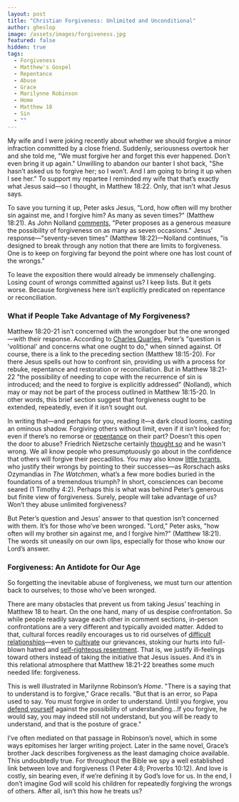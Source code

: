 ```yaml
---
layout: post
title: "Christian Forgiveness: Unlimited and Unconditional"
author: gheslop
image: /assets/images/forgiveness.jpg
featured: false
hidden: true
tags:
  - Forgiveness
  - Matthew's Gospel
  - Repentance
  - Abuse
  - Grace
  - Marilynne Robinson
  - Home
  - Matthew 18
  - Sin
  - ""
---
```

My wife and I were joking recently about whether we should forgive a minor infraction committed by a close friend. Suddenly, seriousness overtook her and she told me, "We must forgive her and forget this ever happened. Don’t even bring it up again." Unwilling to abandon our banter I shot back, "She hasn’t asked us to forgive her; so I won’t. And I am going to bring it up when I see her." To support my repartee I reminded my wife that that’s exactly what Jesus said—so I thought, in Matthew 18:22. Only, that isn’t what Jesus says.

To save you turning it up, Peter asks Jesus, "Lord, how often will my brother sin against me, and I forgive him? As many as seven times?" (Matthew 18:21). As John Nolland [comments](https://books.google.co.za/books/about/The_Gospel_of_Matthew.html?id=9cL_kpdUE-oC&redir_esc=y), "Peter proposes as a generous measure the possibility of forgiveness on as many as seven occasions." Jesus’ response—"seventy-seven times" (Matthew 18:22)—Nolland continues, "is designed to break through any notion that there are limits to forgiveness. One is to keep on forgiving far beyond the point where one has lost count of the wrongs."

To leave the exposition there would already be immensely challenging. Losing count of wrongs committed against us? I keep lists. But it gets worse. Because forgiveness here isn’t explicitly predicated on repentance or reconciliation.

### What if People Take Advantage of My Forgiveness?

Matthew 18:20-21 isn’t concerned with the wrongdoer but the one wronged—with their response. According to [Charles Quarles](https://www.amazon.com/Matthew-Exegetical-Guide-Greek-Testament/dp/1433676168), Peter’s "question is 'volitional' and concerns what one ought to do," when sinned against. Of course, there is a link to the preceding section (Matthew 18:15-20). For there Jesus spells out how to confront sin, providing us with a process for rebuke, repentance and restoration or reconciliation. But in Matthew 18:21-22 "the possibility of needing to cope with the recurrence of sin is introduced; and the need to forgive is explicitly addressed" (Nolland), which may or may not be part of the process outlined in Matthew 18:15-20. In other words, this brief section suggest that forgiveness ought to be extended, repeatedly, even if it isn’t sought out.

In writing that—and perhaps for you, reading it—a dark cloud looms, casting an ominous shadow. Forgiving others without limit, even if it isn’t looked for; even if there’s no remorse or [repentance](https://rekindle.co.za/content/2021-01-21-don-t-wait-for-the-rebuke-repent-of-your-sin) on their part? Doesn’t this open the door to abuse? Friedrich Nietzsche certainly [thought so](https://rekindle.co.za/content/2020-10-09-fridays-with-fred) and he wasn't wrong. We all know people who presumptuously go about in the confidence that others will forgive their peccadillos. You may also know [little tyrants](https://rekindle.co.za/content/2022-05-05-the-celebration-of-tyranny-in-pastoral-ministry), who justify their wrongs by pointing to their successes—as Rorschach asks Ozymandias in *The Watchmen*, what’s a few more bodies buried in the foundations of a tremendous triumph? In short, consciences can become seared (1 Timothy 4:2). Perhaps this is what was behind Peter’s generous but finite view of forgiveness. Surely, people will take advantage of us? Won’t they abuse unlimited forgiveness?

But Peter’s question and Jesus' answer to that question isn’t concerned with them. It’s for those who’ve been wronged. "Lord," Peter asks, "how often will my brother sin against me, and I forgive him?" (Matthew 18:21). The words sit uneasily on our own lips, especially for those who know our Lord’s answer.

### Forgiveness: An Antidote for Our Age

So forgetting the inevitable abuse of forgiveness, we must turn our attention back to ourselves; to those who’ve been wronged.

There are many obstacles that prevent us from taking Jesus’ teaching in Matthew 18 to heart. On the one hand, many of us despise confrontation. So while people readily savage each other in comment sections, in-person confrontations are a very different and typically avoided matter. Added to that, cultural forces readily encourages us to rid ourselves of [difficult relationships](https://rekindle.co.za/content/2021-08-11-costly-friendship)—even to [cultivate](https://rekindle.co.za/content/2020-07-31-fridays-with-fred) our grievances, stoking our hurts into full-blown hatred and [self-righteous resentment](https://rekindle.co.za/content/2021-09-15-rise-and-fall-of-mars-hill). That is, we justify ill-feelings toward others instead of taking the initiative that Jesus issues. And it’s in this relational atmosphere that Matthew 18:21-22 breathes some much needed life: forgiveness.

This is well illustrated in Marilynne Robinson’s *Home*. "There is a saying that to understand is to forgive," Grace recalls. "But that is an error, so Papa used to say. You must forgive in order to understand. Until you forgive, you [defend yourself](https://rekindle.co.za/content/2023-11-08-defensiveness) against the possibility of understanding…If you forgive, he would say, you may indeed still not understand, but you will be ready to understand, and that is the posture of grace."

I’ve often mediated on that passage in Robinson’s novel, which in some ways epitomises her larger writing project. Later in the same novel, Grace’s brother Jack describes forgiveness as the least damaging choice available. This undoubtedly true. For throughout the Bible we spy a well established link between love and forgiveness (1 Peter 4:8; Proverbs 10:12). And love is costly, sin bearing even, if we’re defining it by God’s love for us. In the end, I don’t imagine God will scold his children for repeatedly forgiving the wrongs of others. After all, isn’t this how he treats us?